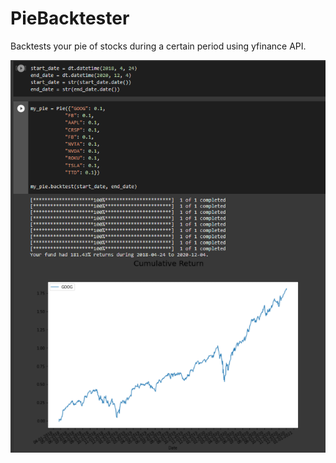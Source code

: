 # PieBacktester
Backtests your pie of stocks during a certain period using yfinance API. 

![Backtest-image](https://github.com/angelotc/PieBacktester/blob/main/Capture.PNG)
